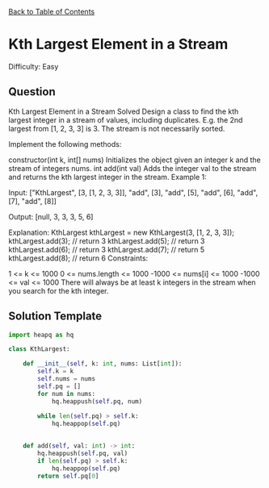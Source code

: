 [Back to Table of Contents](../README.md)

# Kth Largest Element in a Stream
Difficulty: Easy

## Question
Kth Largest Element in a Stream
Solved 
Design a class to find the kth largest integer in a stream of values, including duplicates. E.g. the 2nd largest from [1, 2, 3, 3] is 3. The stream is not necessarily sorted.

Implement the following methods:

constructor(int k, int[] nums) Initializes the object given an integer k and the stream of integers nums.
int add(int val) Adds the integer val to the stream and returns the kth largest integer in the stream.
Example 1:

Input:
["KthLargest", [3, [1, 2, 3, 3]], "add", [3], "add", [5], "add", [6], "add", [7], "add", [8]]

Output:
[null, 3, 3, 3, 5, 6]

Explanation:
KthLargest kthLargest = new KthLargest(3, [1, 2, 3, 3]);
kthLargest.add(3);   // return 3
kthLargest.add(5);   // return 3
kthLargest.add(6);   // return 3
kthLargest.add(7);   // return 5
kthLargest.add(8);   // return 6
Constraints:

1 <= k <= 1000
0 <= nums.length <= 1000
-1000 <= nums[i] <= 1000
-1000 <= val <= 1000
There will always be at least k integers in the stream when you search for the kth integer.

## Solution Template
```python
import heapq as hq 

class KthLargest:

    def __init__(self, k: int, nums: List[int]):
        self.k = k
        self.nums = nums
        self.pq = []
        for num in nums:
            hq.heappush(self.pq, num)
        
        while len(self.pq) > self.k:
            hq.heappop(self.pq)
        

    def add(self, val: int) -> int:
        hq.heappush(self.pq, val)
        if len(self.pq) > self.k:
            hq.heappop(self.pq)
        return self.pq[0]
```
